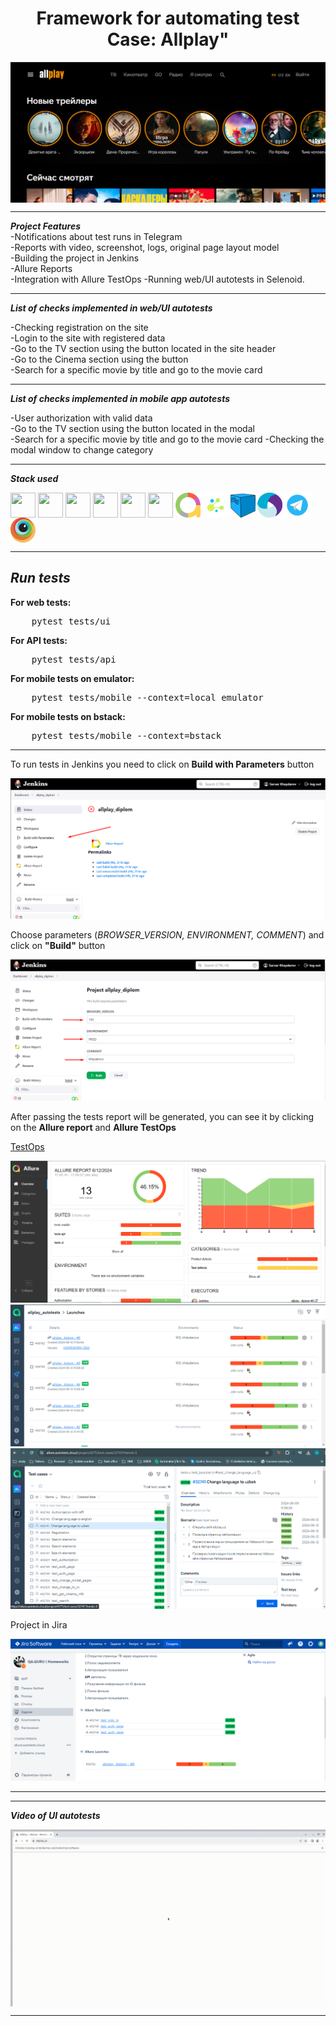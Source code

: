 <h1 align="center">Framework for automating test
Case: Allplay"</h1>

<img align="center" src="resources/images/site.png"/>  

***
***Project Features***  
-Notifications about test runs in Telegram  
-Reports with video, screenshot, logs, original page layout model  
-Building the project in Jenkins  
-Allure Reports  
-Integration with Allure TestOps
-Running web/UI autotests in Selenoid.


***
***List of checks implemented in web/UI autotests***

-Checking registration on the site   
-Login to the site with registered data     
-Go to the TV section using the button located in the site header  
-Go to the Cinema section using the button   
-Search for a specific movie by title and go to the movie card

***

***List of checks implemented in mobile app autotests***
 
-User authorization with valid data  
-Go to the TV section using the button located in the modal   
-Search for a specific movie by title and go to the movie card
-Checking the modal window to change category

***


***Stack used***
<p align="left">
<img align="center" src="https://cdn.jsdelivr.net/gh/devicons/devicon@latest/icons/python/python-original-wordmark.svg" height="40" width="40" />
<img align="center" src="https://cdn.jsdelivr.net/gh/devicons/devicon@latest/icons/pycharm/pycharm-original.svg" height="40" width="40" />
<img align="center" src="https://cdn.jsdelivr.net/gh/devicons/devicon@latest/icons/jenkins/jenkins-original.svg" height="40" width="40" />
<img align="center" src="https://cdn.jsdelivr.net/gh/devicons/devicon@latest/icons/pytest/pytest-original.svg" height="40" width="40" />
<img align="center" src="https://cdn.jsdelivr.net/gh/devicons/devicon@latest/icons/jira/jira-original.svg" height="40" width="40" />
<img align="center" src="https://cdn.jsdelivr.net/gh/devicons/devicon@latest/icons/github/github-original.svg" height="40" width="40" />
<img align="center" src="resources/images/allure.png" height="40" width="40" />
<img align="center" src="resources/images/selene.png" height="40" width="40" />
<img align="center" src="resources/images/selenoid.png" height="40" width="40" />
<img align="center" src="resources/images/appium.png" height="40" width="40" />
<img align="center" src="resources/images/telegram.png" height="40" width="40" />
<img align="center" src="resources/images/browserstack.png" height="40" width="40" />

***  
***Run tests***
---


<p><b>For web tests:</b></p>
<pre>
    pytest tests/ui
</pre>
<p><b>For API tests:</b></p>
<pre>
    pytest tests/api
</pre>
<p><b>For mobile tests on emulator:</b></p>
<pre>
    pytest tests/mobile --context=local_emulator
</pre>
<p><b>For mobile tests on bstack:</b></p>
<pre>
    pytest tests/mobile --context=bstack
</pre>

---

<p> To run tests in Jenkins you need to click on <b>Build with Parameters</b> button</p>
<img src="resources/images/build.png" alt="build">
<p>Сhoose parameters (<i>BROWSER_VERSION, ENVIRONMENT, COMMENT</i>) and click on <b>"Build"</b> button</p>
<img src="resources/images/parametrs.png" alt="parameters">
<p>After passing the tests report will be generated, you can see it by clicking on the <b>Allure report</b> and <b>Allure TestOps</b></p>
<p><a href="https://allure.autotests.cloud/project/4275/dashboards">TestOps</a></p>
<img src="resources/images/allure_report.png" alt="allure-report">
<img src="resources/images/allure-result.png" alt="allure-result">
<img src="resources/images/allure-testcases.png" alt="allure-testOps">

<p>Project in Jira</p>
<img src="resources/images/jira_integration.png" alt="jira">


---



---


***Video of UI autotests***

<img align="center" src="resources/images/video_from-test.gif"/>  

***